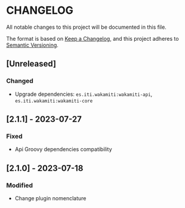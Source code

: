 # CHANGELOG

All notable changes to this project will be documented in this file.

The format is based on [Keep a Changelog][1],
and this project adheres to [Semantic Versioning][2].

## [Unreleased]

### Changed
- Upgrade dependencies: `es.iti.wakamiti:wakamiti-api`, `es.iti.wakamiti:wakamiti-core`

## [2.1.1] - 2023-07-27

### Fixed

- Api Groovy dependencies compatibility

## [2.1.0] - 2023-07-18

### Modified

- Change plugin nomenclature




[1]: <https://keepachangelog.com/en/1.0.0/>
[2]: <https://semver.org>